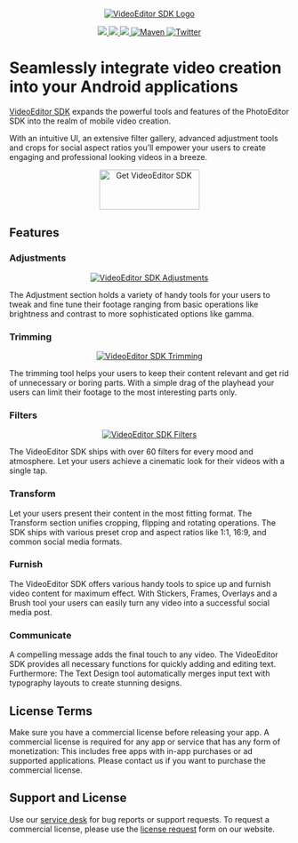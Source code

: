 <!-- ------------------------------------------------------- --|
 |-- ------------------------------------------------------- --|
 |-- ----This file is automatically generated by grovvy.---- --|
 |-- Do not modify this file -- YOUR CHANGES WILL BE ERASED! --|
 |-- ------------------------------------------------------- --|
 |-- ------------------------------------------------------- -->
<p align="center">
    <a target="_blank" href="https://www.videoeditorsdk.com/?utm_campaign=Projects&utm_source=Github&utm_medium=VESDK&utm_content=Android"><img src="https://static.photoeditorsdk.com/vesdk/vesdk-logo-s.svg" alt="VideoEditor SDK Logo"/></a>
</p>
<p align="center">
  <a href="http://developer.android.com/guide/topics/manifest/uses-sdk-element.html#ApiLevels">
    <img src="https://img.shields.io/badge/MIN_SDK-18-B8D529.svg?style=flat">
    <img src="https://img.shields.io/badge/BUILD_SDK-29-92D230.svg?style=flat">
  </a>
  <a href="https://www.photoeditorsdk.com/documentation/android/getting-started">
    <img src="https://img.shields.io/badge/platform-android-2DC25C.svg?style=flat">
  </a>
  <a href="https://artifactory.img.ly/artifactory/imgly/ly/img/android/pesdk/">
    <img src="https://img.shields.io/badge/VERSION-8.0.9-007ec6.svg?style=flat" alt="Maven">
  </a>
  <a href="http://twitter.com/PhotoEditorSDK">
    <img src="https://img.shields.io/badge/twitter-@PhotoEditorSDK-8646E2.svg?style=flat" alt="Twitter">
  </a>
</p>


# Seamlessly integrate video creation into your Android applications
[VideoEditor SDK](https://videoeditorsdk.com/?utm_campaign=Projects&utm_source=Github&utm_medium=VESDK&utm_content=Android) expands the powerful tools and features of the PhotoEditor SDK into the realm of mobile video creation.

With an intuitive UI, an extensive filter gallery, advanced adjustment tools and crops for social aspect ratios you’ll empower your users to create engaging and professional looking videos in a breeze.
  
<p align="center">
    <a target="_blank" href="https://account.photoeditorsdk.com/pricing?product=vesdk&?utm_campaign=Projects&utm_source=Github&utm_medium=VESDK&utm_content=Android"><img src="https://github.com/imgly/vesdk-android-demo/blob/master/CTA.png" alt="Get VideoEditor SDK" width="180" height="72" border="0" /></a>
</p>
<p align="center"> 


## Features

### Adjustments

<p align="center">
    <a target="_blank" href="https://www.videoeditorsdk.com/?utm_campaign=Projects&utm_source=Github&utm_medium=VESDK&utm_content=Android"><img src="https://video.photoeditorsdk.com/assets/img/feature-adjustments.png" alt="VideoEditor SDK Adjustments"/></a>
</p>
<p align="center">

The Adjustment section holds a variety of handy tools for your users to tweak and fine tune their footage ranging from basic operations like brightness and contrast to more sophisticated options like gamma.

### Trimming

<p align="center">
    <a target="_blank" href="https://www.videoeditorsdk.com/?utm_campaign=Projects&utm_source=Github&utm_medium=VESDK&utm_content=Android"><img src="https://video.photoeditorsdk.com/assets/img/feature-trimming.png" alt="VideoEditor SDK Trimming"/></a>
</p>
<p align="center">

The trimming tool helps your users to keep their content relevant and get rid of unnecessary or boring parts. With a simple drag of the playhead your users can limit their footage to the most interesting parts only.

### Filters

<p align="center">
    <a target="_blank" href="https://www.videoeditorsdk.com/?utm_campaign=Projects&utm_source=Github&utm_medium=VESDK&utm_content=Android"><img src="https://video.photoeditorsdk.com/assets/img/feature-filters.png" alt="VideoEditor SDK Filters"/></a>
</p>
<p align="center">

The VideoEditor SDK ships with over 60 filters for every mood and atmosphere. Let your users achieve a cinematic look for their videos with a single tap.

### Transform

Let your users present their content in the most fitting format. The Transform section unifies cropping, flipping and rotating operations. The SDK ships with various preset crop and aspect ratios like 1:1, 16:9, and common social media formats.

### Furnish

The VideoEditor SDK offers various handy tools to spice up and furnish video content for maximum effect. With Stickers, Frames, Overlays and a Brush tool your users can easily turn any video into a successful social media post.

### Communicate

A compelling message adds the final touch to any video. The VideoEditor SDK provides all necessary functions for quickly adding and editing text. Furthermore: The Text Design tool automatically merges input text with typography layouts to create stunning designs.

## License Terms
Make sure you have a commercial license before releasing your app. A commercial license is required for any app or service that has any form of monetization: This includes free apps with in-app purchases or ad supported applications. Please contact us if you want to purchase the commercial license.

## Support and License
Use our [service desk](https://support.videoeditorsdk.com) for bug reports or support requests. To request a commercial license, please use the [license request](https://account.photoeditorsdk.com/pricing?product=vesdk&?utm_campaign=Projects&utm_source=Github&utm_medium=VESDK&utm_content=Android) form on our website.
